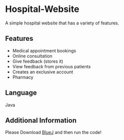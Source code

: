 <!DOCTYPE html>
<html>

<body>
  <h1>Hospital-Website</h1>
  <p>A simple hospital website that has a variety of features.

  <h2>Features</h2>
  <ul>
    <li>Medical appointment bookings</li>
    <li>Online consultation</li>
    <li>Give feedback (stores it)</li>
    <li>View feedback from previous patients</li>
    <li>Creates an exclusive account</li>
    <li>Pharmacy</li>
  </ul>
  
  <h2>Language</h2>
  <p> Java </p>

  </body>
  
  <h2>Additional Information</h2>
    <p>Please Download <a href="https://www.bluej.org">BlueJ</a> and then run the code!</p>
  
<html>

